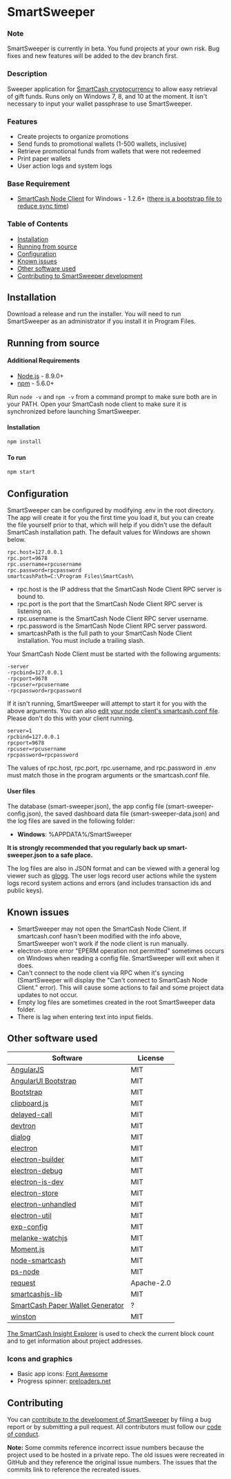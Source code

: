# SmartSweeper

### Note
SmartSweeper is currently in beta. You fund projects at your own risk. Bug fixes and new features will be added to the dev branch first.

### Description
Sweeper application for [SmartCash cryptocurrency](http://smartcash.cc) to allow easy retrieval of gift funds. Runs only on Windows 7, 8, and 10 at the moment. It isn't necessary to input your wallet passphrase to use SmartSweeper.

### Features
* Create projects to organize promotions
* Send funds to promotional wallets (1-500 wallets, inclusive)
* Retrieve promotional funds from wallets that were not redeemed
* Print paper wallets
* User action logs and system logs

### Base Requirement
* [SmartCash Node Client](https://smartcash.cc/wallets/) for Windows - 1.2.6+ ([there is a bootstrap file to reduce sync time](https://smartcash.freshdesk.com/support/solutions/articles/35000027174-using-the-bootstrap-to-speedup-sync-process))

### Table of Contents
* [Installation](#installation)
* [Running from source](#running-from-source)
* [Configuration](#configuration)
* [Known issues](#known-issues)
* [Other software used](#other-software-used)
* [Contributing to SmartSweeper development](#contributing)


## Installation
Download a release and run the installer. You will need to run SmartSweeper as an administrator if you install it in Program Files.


## Running from source
#### Additional Requirements
* [Node.js](http://nodejs.org) - 8.9.0+
* [npm](http://npmjs.com) - 5.6.0+

Run ```node -v``` and ```npm -v``` from a command prompt to make sure both are in your PATH. Open your SmartCash node client to make sure it is synchronized before launching SmartSweeper.

#### Installation
``` bash
npm install
```

#### To run
``` bash
npm start
```


## Configuration
SmartSweeper can be configured by modifying .env in the root directory. The app will create it for you the first time you load it, but you can create the file yourself prior to that, which will help if you didn't use the default SmartCash installation path. The default values for Windows are shown below.
```
rpc.host=127.0.0.1
rpc.port=9678
rpc.username=rpcusername
rpc.password=rpcpassword
smartcashPath=C:\Program Files\SmartCash\
```

* rpc.host is the IP address that the SmartCash Node Client RPC server is bound to.
* rpc.port is the port that the SmartCash Node Client RPC server is listening on.
* rpc.username is the SmartCash Node Client RPC server username.
* rpc.password is the SmartCash Node Client RPC server password.
* smartcashPath is the full path to your SmartCash Node Client installation. You must include a trailing slash.


Your SmartCash Node Client must be started with the following arguments:
```
-server
-rpcbind=127.0.0.1
-rpcport=9678
-rpcuser=rpcusername
-rpcpassword=rpcpassword
```

If it isn't running, SmartSweeper will attempt to start it for you with the above arguments. You can also [edit your node client's smartcash.conf file](https://smartcash.freshdesk.com/support/solutions/articles/35000038702-smartcash-conf-configuration-file). Please don't do this with your client running.

```
server=1
rpcbind=127.0.0.1
rpcport=9678
rpcuser=rpcusername
rpcpassword=rpcpassword
```

The values of rpc.host, rpc.port, rpc.username, and rpc.password in .env must match those in the program arguments or the smartcash.conf file.


#### User files
The database (smart-sweeper.json), the app config file (smart-sweeper-config.json), the saved dashboard data file (smart-sweeper-data.json) and the log files are saved in the following folder:

* **Windows**: %APPDATA%/SmartSweeper

**It is strongly recommended that you regularly back up smart-sweeper.json to a safe place.**

The log files are also in JSON format and can be viewed with a general log viewer such as [glogg](https://github.com/nickbnf/glogg). The user logs record user actions while the system logs record system actions and errors (and includes transaction ids and public keys).


## Known issues
* SmartSweeper may not open the SmartCash Node Client. If smartcash.conf hasn't been modified with the info above, SmartSweeper won't work if the node client is run manually.
* electron-store error "EPERM operation not permitted" sometimes occurs on Windows when reading a config file. SmartSweeper will exit when it does.
* Can't connect to the node client via RPC when it's syncing (SmartSweeper will display the "Can't connect to SmartCash Node Client." error). This will cause some actions to fail and some project data updates to not occur.
* Empty log files are sometimes created in the root SmartSweeper data folder.
* There is lag when entering text into input fields.


## Other software used
Software | License
-------- | --------
[AngularJS](http://angularjs.org) | MIT
[AngularUI Bootstrap](https://github.com/angular-ui/bootstrap) | MIT
[Bootstrap](https://getbootstrap.com/docs/3.3/) | MIT
[clipboard.js](https://clipboardjs.com) | MIT
[delayed-call](https://github.com/finnolav/delayed-call) | MIT
[devtron](https://github.com/electron/devtron) | MIT
[dialog](https://github.com/tomas/dialog) | MIT
[electron](https://github.com/electron/electron) | MIT
[electron-builder](https://github.com/electron-userland/electron-builder) | MIT
[electron-debug](https://github.com/sindresorhus/electron-debug) | MIT
[electron-is-dev](https://github.com/sindresorhus/electron-is-dev) | MIT
[electron-store](https://github.com/sindresorhus/electron-store) | MIT
[electron-unhandled](https://github.com/sindresorhus/electron-unhandled) | MIT
[electron-util](https://github.com/sindresorhus/electron-util) | MIT
[exp-config](https://github.com/ExpressenAB/exp-config) | MIT
[melanke-watchjs](https://github.com/melanke/Watch.JS) | MIT
[Moment.js](https://github.com/moment/moment) | MIT
[node-smartcash](https://github.com/miyakoj/node-smartcash) | MIT
[ps-node](https://github.com/neekey/ps) | MIT
[request](https://github.com/request/request) | Apache-2.0
[smartcashjs-lib](https://github.com/SmartCash/SmartCashjs-lib) | MIT
[SmartCash Paper Wallet Generator](https://github.com/SmartCash/PaperWalletGenerator) | ?
[winston](https://github.com/winstonjs/winston) | MIT


[The SmartCash Insight Explorer](https://insight.smartcash.cc) is used to check the current block count and to get information about project addresses.

### Icons and graphics
* Basic app icons: [Font Awesome](http://fontawesome.io)
* Progress spinner: [preloaders.net](https://preloaders.net)


## Contributing
You can [contribute to the development of SmartSweeper](CONTRIBUTING.md) by filing a bug report or by submitting a pull request. All contributors must follow our [code of conduct](CODE_OF_CONDUCT.md).

**Note:** Some commits reference incorrect issue numbers because the project used to be hosted in a private repo. The old issues were recreated in GitHub and they reference the original issue numbers. The issues that the commits link to reference the recreated issues.